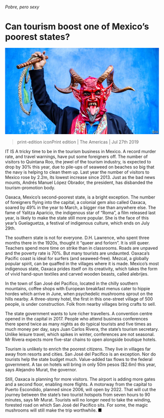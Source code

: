 ###### Pobre, pero sexy

# Can tourism boost one of Mexico’s poorest states? 

![image](images/20190727_AMP001_0.jpg) 

> print-edition iconPrint edition | The Americas | Jul 27th 2019 

IT IS A tricky time to be in the tourism business in Mexico. A record murder rate, and travel warnings, have put some foreigners off. The number of visitors to Quintana Roo, the jewel of the tourism industry, is expected to drop by 30% this year, due to pile-ups of seaweed on beaches so big that the navy is helping to clean them up. Last year the number of visitors to Mexico rose by 2.2m, its lowest increase since 2013. Just as the bad news mounts, Andrés Manuel López Obrador, the president, has disbanded the tourism-promotion body. 

Oaxaca, Mexico’s second-poorest state, is a bright exception. The number of foreigners flying into the capital, a colonial gem also called Oaxaca, soared by 49% in the year to March, a bigger rise than anywhere else. The fame of Yalitza Aparicio, the indigenous star of “Roma”, a film released last year, is likely to make the state still more popular. She is the face of this year’s Guelaguetza, a festival of indigenous culture, which ends on July 29th. 

The southern state is not for everyone. D.H. Lawrence, who spent three months there in the 1920s, thought it “queer and forlorn”. It is still queer. Teachers spend more time on strike than in classrooms. Roads are unpaved and the poverty rate is 70%. But many tourists are undaunted. Oaxaca’s Pacific coast is ideal for surfers (and seaweed-free). Mezcal, a globally popular spirit, can be quaffed in the villages where it is made. Mexico’s most indigenous state, Oaxaca prides itself on its creativity, which takes the form of vivid hand-spun textiles and carved wooden beasts, called alebrijes. 

In the town of San José del Pacifico, located in the chilly southern mountains, coffee shops with European breakfast menus cater to hippie hordes which arrive in June, when psychedelic mushrooms sprout on the hills nearby. A three-storey hotel, the first in this one-street village of 500 people, is under construction. Folk from nearby villages bring crafts to sell. 

The state government wants to lure richer travellers. A convention centre opened in the capital in 2017. People who attend business conferences there spend twice as many nights as do typical tourists and five times as much money per day, says Juan Carlos Rivera, the state’s tourism secretary. Unlike leisure travel, which spikes in winter, conferences are not seasonal. Mr Rivera expects more five-star chains to open alongside boutique hotels. 

Tourism is unlikely to enrich the poorest citizens. They live in villages far away from resorts and cities. San José del Pacifico is an exception. Nor do tourists help the state budget much. Value-added tax flows to the federal government. A tax on hotels will bring in only 50m pesos ($2.6m) this year, says Alejandro Murat, the governor. 

Still, Oaxaca is planning for more visitors. The airport is adding more gates and a second floor, enabling more flights. A motorway from the capital to Puerto Escondido, planned since 2006, will open by 2022. That will cut the journey between the state’s two tourist hotspots from seven hours to 90 minutes, says Mr Murat. Tourists will no longer need to take the winding, forested road on which San José del Pacifico sits. For some, the magic mushrooms will still make the trip worthwhile. ■ 

